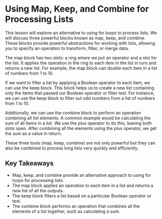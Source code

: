 # Using Map, Keep, and Combine for Processing Lists

This lesson will explore an alternative to using for loops to process lists. We will discuss three powerful blocks known as map, keep, and combine. These blocks provide powerful abstractions for working with lists, allowing you to specify an operation to transform, filter, or merge data.

The map block has two slots: a ring where we put an operator and a slot for the list. It applies the operation in the ring to each item in the list in turn and returns a new list. For example, the map block can double each item in a list of numbers from 1 to 10. 

If we want to filter a list by applying a Boolean operator to each item, we can use the keep block. This block helps us to create a new list containing only the items that passed our Boolean operator or filter test. For instance, we can use the keep block to filter out odd numbers from a list of numbers from 1 to 10.

Additionally, we can use the combine block to perform an operation combining all list elements. A common example would be calculating the sum of all items in a list. We use the plus operator to do this, leaving both slots open. After combining all the elements using the plus operator, we get the sum as a value in return.

These three tools (map, keep, combine) are not only powerful but they can also be combined to process long lists very quickly and efficiently.

## Key Takeaways

- Map, keep, and combine provide an alternative approach to using for loops for processing lists.
- The map block applies an operation to each item in a list and returns a new list of all the outputs.
- The keep block filters a list based on a particular Boolean operator or test.
- The combine block performs an operation that combines all the elements of a list together, such as calculating a sum.
